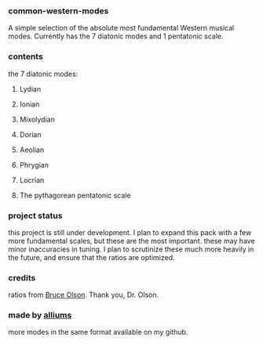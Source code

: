 ### common-western-modes
A simple selection of the absolute most fundamental Western musical modes.
Currently has the 7 diatonic modes and 1 pentatonic scale.

### contents
the 7 diatonic modes:
1. Lydian
2. Ionian
3. Mixolydian
4. Dorian
5. Aeolian
6. Phrygian
7. Locrian

8. The pythagorean pentatonic scale

### project status
this project is still under development. I plan to expand this pack with a few more fundamental scales, but these are the most important.
these may have minor inaccuracies in tuning. I plan to scrutinize these much more heavily in the future, and ensure that the ratios are optimized.

### credits
ratios from [Bruce Olson](https://www.csufresno.edu/folklore/Olson/JUSTINT.HTM). Thank you, Dr. Olson.

### made by [alliums](https://github.com/alliums)
more modes in the same format available on my github.


